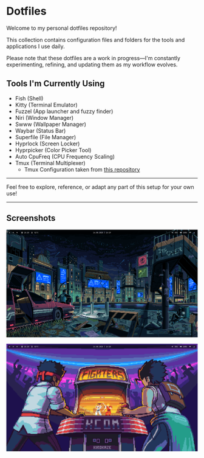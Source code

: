 # Dotfiles

Welcome to my personal dotfiles repository!  

This collection contains configuration files and folders for the tools and applications I use daily.  

Please note that these dotfiles are a work in progress—I'm constantly experimenting, refining, and updating them as my workflow evolves.

## Tools I'm Currently Using

- Fish (Shell)
- Kitty (Terminal Emulator)
- Fuzzel (App launcher and fuzzy finder)
- Niri (Window Manager)
- Swww (Wallpaper Manager)
- Waybar (Status Bar)
- Superfile (File Manager)
- Hyprlock (Screen Locker)
- Hyprpicker (Color Picker Tool)
- Auto CpuFreq (CPU Frequency Scaling)
- Tmux (Terminal Multiplexer)
    - Tmux Configuration taken from [this repository](https://github.com/gpakosz/.tmux?tab=readme-ov-file#configuration)

---

Feel free to explore, reference, or adapt any part of this setup for your own use!

---
## Screenshots

![Screenshot 1](assets/screenshots/1.png)

![Screenshot 2](assets/screenshots/2.png)
